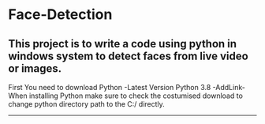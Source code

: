 # Face-Detection

## This project is to write a code using python in windows system to detect faces from live video or images.
First You need to download Python -Latest Version Python 3.8 -AddLink-
When installing Python make sure to check the costumised download to change python directory path to the C:/ directly.

----- 
